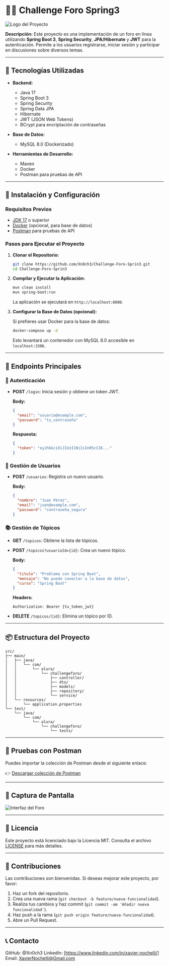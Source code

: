 # 🧑‍💻 Challenge Foro Spring3

![Logo del Proyecto](https://github.com/Xn0ch3/Challenge-Foro-Spring3/raw/main/Challenge-Foro-Sprin3.png)

**Descripción:**
Este proyecto es una implementación de un foro en línea utilizando **Spring Boot 3**, **Spring Security**, **JPA/Hibernate** y **JWT** para la autenticación. Permite a los usuarios registrarse, iniciar sesión y participar en discusiones sobre diversos temas.

---

## 🚀 Tecnologías Utilizadas

* **Backend:**

  * Java 17
  * Spring Boot 3
  * Spring Security
  * Spring Data JPA
  * Hibernate
  * JWT (JSON Web Tokens)
  * BCrypt para encriptación de contraseñas

* **Base de Datos:**

  * MySQL 8.0 (Dockerizado)

* **Herramientas de Desarrollo:**

  * Maven
  * Docker
  * Postman para pruebas de API

---

## 🔧 Instalación y Configuración

### Requisitos Previos

* [JDK 17](https://adoptopenjdk.net/) o superior
* [Docker](https://www.docker.com/get-started) (opcional, para base de datos)
* [Postman](https://www.postman.com/) para pruebas de API

### Pasos para Ejecutar el Proyecto

1. **Clonar el Repositorio:**

   ```bash
   git clone https://github.com/Xn0ch3/Challenge-Foro-Sprin3.git
   cd Challenge-Foro-Sprin3
   ```

2. **Compilar y Ejecutar la Aplicación:**

   ```bash
   mvn clean install
   mvn spring-boot:run
   ```

   La aplicación se ejecutará en `http://localhost:8080`.

3. **Configurar la Base de Datos (opcional):**

   Si prefieres usar Docker para la base de datos:

   ```bash
   docker-compose up -d
   ```

   Esto levantará un contenedor con MySQL 8.0 accesible en `localhost:3306`.

---

## 🧪 Endpoints Principales

### 🔐 Autenticación

* **POST** `/login`: Inicia sesión y obtiene un token JWT.

  **Body:**

  ```json
  {
    "email": "usuario@example.com",
    "password": "tu_contraseña"
  }
  ```

  **Respuesta:**

  ```json
  {
    "token": "eyJhbGciOiJIUzI1NiIsInR5cCI6..."
  }
  ```

### 👤 Gestión de Usuarios

* **POST** `/usuarios`: Registra un nuevo usuario.

  **Body:**

  ```json
  {
    "nombre": "Juan Pérez",
    "email": "juan@example.com",
    "password": "contraseña_segura"
  }
  ```

### 📚 Gestión de Tópicos

* **GET** `/topicos`: Obtiene la lista de tópicos.

* **POST** `/topicos?usuarioId={id}`: Crea un nuevo tópico.

  **Body:**

  ```json
  {
    "titulo": "Problema con Spring Boot",
    "mensaje": "No puedo conectar a la base de datos",
    "curso": "Spring Boot"
  }
  ```

  **Headers:**

  ```http
  Authorization: Bearer {tu_token_jwt}
  ```

* **DELETE** `/topicos/{id}`: Elimina un tópico por ID.

---

## 📦 Estructura del Proyecto

```
src/
├── main/
│   ├── java/
│   │   └── com/
│   │       └── alura/
│   │           └── challengeforo/
│   │               ├── controller/
│   │               ├── dto/
│   │               ├── models/
│   │               ├── repository/
│   │               └── service/
│   └── resources/
│       └── application.properties
└── test/
    └── java/
        └── com/
            └── alura/
                └── challengeforo/
                    └── tests/
```

---

## 🧪 Pruebas con Postman

Puedes importar la colección de Postman desde el siguiente enlace:

👉 [Descargar colección de Postman](https://github.com/Xn0ch3/Challenge-Foro-Sprin3/raw/main/assets/Challenge-Foro-Spring3.postman_collection.json)

---

## 📸 Captura de Pantalla

![Interfaz del Foro](https://github.com/Xn0ch3/Challenge-Foro-Sprin3/raw/main/assets/foro-spring3-interface.png)

---

## 📄 Licencia

Este proyecto está licenciado bajo la Licencia MIT. Consulta el archivo [LICENSE](https://github.com/Xn0ch3/Challenge-Foro-Sprin3/blob/main/LICENSE) para más detalles.

---

## 🤝 Contribuciones

Las contribuciones son bienvenidas. Si deseas mejorar este proyecto, por favor:

1. Haz un fork del repositorio.
2. Crea una nueva rama (`git checkout -b feature/nueva-funcionalidad`).
3. Realiza tus cambios y haz commit (`git commit -am 'Añadir nueva funcionalidad'`).
4. Haz push a la rama (`git push origin feature/nueva-funcionalidad`).
5. Abre un Pull Request.

---

## 📞 Contacto

GitHub: @Xn0ch3
LinkedIn: [https://www.linkedin.com/in/xavier-nochelli/]
Email: XavierNochelli@Gmail.com




